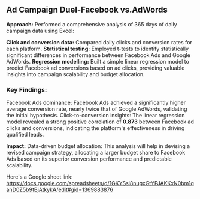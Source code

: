 ## Ad Campaign Duel-Facebook vs.AdWords


**Approach:** Performed a comprehensive analysis of 365 days of daily campaign data using Excel:

**Click and conversion data:** Compared daily clicks and conversion rates for each platform.
**Statistical testing:** Employed t-tests to identify statistically significant differences in performance between Facebook Ads and Google AdWords.
**Regression modelling:** Built a simple linear regression model to predict Facebook ad conversions based on ad clicks, providing valuable insights into campaign scalability and budget allocation.


### Key Findings:

Facebook Ads dominance: Facebook Ads achieved a significantly higher average conversion rate, nearly twice that of Google AdWords, validating the initial hypothesis.
Click-to-conversion insights: The linear regression model revealed a strong positive correlation of **0.873** between Facebook ad clicks and conversions, indicating the platform's effectiveness in driving qualified leads.

**Impact:**
Data-driven budget allocation: This analysis will help in devising a revised campaign strategy, allocating a larger budget share to Facebook Ads based on its superior conversion performance and predictable scalability.


Here's a Google sheet link: https://docs.google.com/spreadsheets/d/1GKYSsl8nugxGtYPJAKKxN0bm1qanD0Z5b9tBjAtkykA/edit#gid=1369883876 
